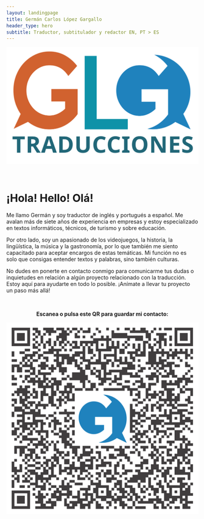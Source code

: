 ```yaml
---
layout: landingpage
title: Germán Carlos López Gargallo
header_type: hero
subtitle: Traductor, subtitulador y redactor EN, PT > ES
---
```


![GLGT_Logo](/assets/images/glgt_logo.svg)

&nbsp;

# ¡Hola! Hello! Olá!

Me llamo Germán y soy traductor de inglés y portugués a español. Me avalan más de siete años de experiencia en empresas y estoy especializado en textos informáticos, técnicos, de turismo y sobre educación.

Por otro lado, soy un apasionado de los videojuegos, la historia, la lingüística, la música y la gastronomía, por lo que también me siento capacitado para aceptar encargos de estas temáticas.
Mi función no es solo que consigas entender textos y palabras, sino también culturas.

No dudes en ponerte en contacto conmigo para comunicarme tus dudas o inquietudes en relación a algún proyecto relacionado con la traducción. Estoy aquí para ayudarte en todo lo posible. ¡Anímate a llevar tu proyecto un paso más allá!


&nbsp;

<p style="text-align:center; font-weight:bold;">Escanea o pulsa este QR para guardar mi contacto:</p>

<p style="text-align:center;"><a href="/assets/glgt_vcard.vcf" download="GLGT_vcard.vcf"><img alt="GLGT_vCARD" src="/assets/images/qr_german_sin_telefono.svg"/></a></p>
